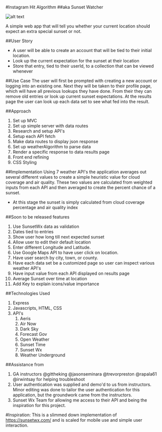#Instagram Hit Algorithm
##aka Sunset Watcher

![alt text](http://i.imgur.com/RVeHiVj.gifv "Sunset Gif")

A simple web app that will tell you whether your current location should expect an extra special sunset or not.

##User Story
 - A user will be able to create an account that will be tied to their initial location.
 - Look up the current expectation for the sunset at their location
 - Store that entry, tied to their userId, to a collection that can be viewed whenever

##Use Case
The user will first be prompted with creating a new account or logging into an existing one. Next they will be taken to their profile page, which will have all previous lookups they have done. From their they can remove old entries or look up current sunset expectations. At the results page the user can look up each data set to see what fed into the result.

##Approach
1. Set up MVC
2. Set up simple server with data routes
3. Research and setup API's
4. Setup each API fetch
5. Make data routes to display json response
6. Set up weatherAlgorithm to parse data
7. Render a specific response to data results page
8. Front end refining
9. CSS Styling

##Implementation
Using 7 weather API's the application averages out several different values to create a simple heuristic value for cloud coverage and air quality. These two values are calculated from weighted inputs from each API and then averaged to create the percent chance of a sunset.
- At this stage the sunset is simply calculated from cloud coverage percentage and air quality index

##Soon to be released features
 1. Use SunsetWx data as validation
 2. Dates tied to entries
 3. Show user how long till next expected sunset
 5. Allow user to edit their default location
  1. Enter different Longitude and Latitude.
  2. Use Google Maps API to have user click on location.
  3. Have user search by city, town, or county.
 5. Have each data set be a customized page so user can inspect various weather API's
  1. Have input value from each API displayed on results page
 6. Average Sunset over time at location
 7. Add Key to explain icons/value importance

##Technologies Used
 1. Express
 2. Javascripts, HTML, CSS
 3. API's
    1. Aeris
    2. Air Now
    3. Dark Sky
    4. Forecast Gov
    5. Open Weather
    6. Sunset Time
    7. Sunset Wx
    8. Weather Underground

##Assistance from
1. GA instructors @gittheking @jasonseminara @trevorpreston @rapala61 @irwintsay for helping troubleshoot
 1. User authentication was supplied and demo'd to us from instructors. Minor editing was done to tailor the user authentication for this application, but the groundwork came from the instructors.
2. Sunset Wx Team for allowing me access to their API and being the inspiration for this project.

#Inspiration:
This is a slimmed down implementation of https://sunsetwx.com/ and is scaled for mobile use and simple user interaction.
